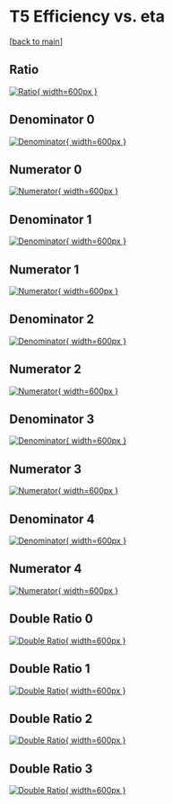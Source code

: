 # T5 Efficiency vs. eta

[[back to main](./)]



## Ratio

[![Ratio](../mtv/var/T5_loweta_0_0_eff_eta.png){ width=600px }](../mtv/var/T5_loweta_0_0_eff_eta.pdf)

## Denominator 0

[![Denominator](../mtv/den/T5_loweta_0_0_eff_eta_den0.png){ width=600px }](../mtv/den/T5_loweta_0_0_eff_eta_den0.pdf)

## Numerator 0

[![Numerator](../mtv/num/T5_loweta_0_0_eff_eta_num0.png){ width=600px }](../mtv/num/T5_loweta_0_0_eff_eta_num0.pdf)

## Denominator 1

[![Denominator](../mtv/den/T5_loweta_0_0_eff_eta_den1.png){ width=600px }](../mtv/den/T5_loweta_0_0_eff_eta_den1.pdf)

## Numerator 1

[![Numerator](../mtv/num/T5_loweta_0_0_eff_eta_num1.png){ width=600px }](../mtv/num/T5_loweta_0_0_eff_eta_num1.pdf)

## Denominator 2

[![Denominator](../mtv/den/T5_loweta_0_0_eff_eta_den2.png){ width=600px }](../mtv/den/T5_loweta_0_0_eff_eta_den2.pdf)

## Numerator 2

[![Numerator](../mtv/num/T5_loweta_0_0_eff_eta_num2.png){ width=600px }](../mtv/num/T5_loweta_0_0_eff_eta_num2.pdf)

## Denominator 3

[![Denominator](../mtv/den/T5_loweta_0_0_eff_eta_den3.png){ width=600px }](../mtv/den/T5_loweta_0_0_eff_eta_den3.pdf)

## Numerator 3

[![Numerator](../mtv/num/T5_loweta_0_0_eff_eta_num3.png){ width=600px }](../mtv/num/T5_loweta_0_0_eff_eta_num3.pdf)

## Denominator 4

[![Denominator](../mtv/den/T5_loweta_0_0_eff_eta_den4.png){ width=600px }](../mtv/den/T5_loweta_0_0_eff_eta_den4.pdf)

## Numerator 4

[![Numerator](../mtv/num/T5_loweta_0_0_eff_eta_num4.png){ width=600px }](../mtv/num/T5_loweta_0_0_eff_eta_num4.pdf)

## Double Ratio 0

[![Double Ratio](../mtv/ratio/T5_loweta_0_0_eff_eta_ratio0.png){ width=600px }](../mtv/ratio/T5_loweta_0_0_eff_eta_ratio0.pdf)

## Double Ratio 1

[![Double Ratio](../mtv/ratio/T5_loweta_0_0_eff_eta_ratio1.png){ width=600px }](../mtv/ratio/T5_loweta_0_0_eff_eta_ratio1.pdf)

## Double Ratio 2

[![Double Ratio](../mtv/ratio/T5_loweta_0_0_eff_eta_ratio2.png){ width=600px }](../mtv/ratio/T5_loweta_0_0_eff_eta_ratio2.pdf)

## Double Ratio 3

[![Double Ratio](../mtv/ratio/T5_loweta_0_0_eff_eta_ratio3.png){ width=600px }](../mtv/ratio/T5_loweta_0_0_eff_eta_ratio3.pdf)

